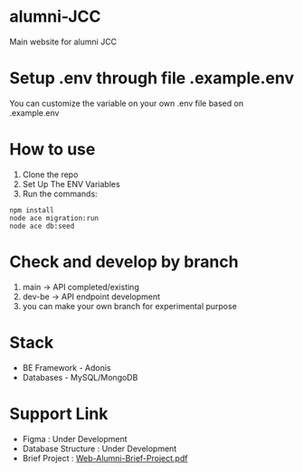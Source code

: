 # alumni-JCC
Main website for alumni JCC

# Setup .env through file .example.env
You can customize the variable on your own .env file based on .example.env


# How to use
1. Clone the repo
2. Set Up The ENV Variables
3. Run the commands:
```
npm install
node ace migration:run
node ace db:seed
```


# Check and develop by branch
1. main -> API completed/existing
2. dev-be -> API endpoint development
3. you can make your own branch for experimental purpose

# Stack
- BE Framework - Adonis
- Databases - MySQL/MongoDB

# Support Link
- Figma : Under Development
- Database Structure : Under Development
- Brief Project : [Web-Alumni-Brief-Project.pdf](https://drive.google.com/file/d/1qMKNTlt5f4aaMQgOg3RVHPKr1p4-pdlZ/view?usp=sharing)
